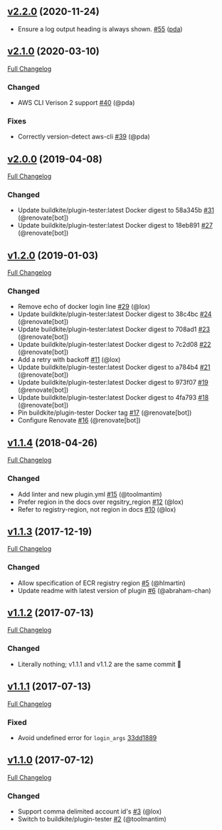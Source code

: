## [v2.2.0](https://github.com/buildkite-plugins/ecr-buildkite-plugin/compare/v2.1.1...v2.2.0) (2020-11-24)

* Ensure a log output heading is always shown. [#55](https://github.com/buildkite-plugins/ecr-buildkite-plugin/pull/55) ([pda](https://github.com/pda))

## [v2.1.0](https://github.com/buildkite-plugins/ecr-buildkite-plugin/tree/v2.1.0) (2020-03-10)
[Full Changelog](https://github.com/buildkite-plugins/ecr-buildkite-plugin/compare/v2.0.0...v2.1.0)

### Changed
- AWS CLI Verison 2 support [#40](https://github.com/buildkite-plugins/ecr-buildkite-plugin/pull/40) (@pda)

### Fixes
- Correctly version-detect aws-cli [#39](https://github.com/buildkite-plugins/ecr-buildkite-plugin/pull/39) (@pda)

## [v2.0.0](https://github.com/buildkite-plugins/ecr-buildkite-plugin/tree/v2.0.0) (2019-04-08)
[Full Changelog](https://github.com/buildkite-plugins/ecr-buildkite-plugin/compare/v1.2.0...v2.0.0)

### Changed
- Update buildkite/plugin-tester:latest Docker digest to 58a345b [#31](https://github.com/buildkite-plugins/ecr-buildkite-plugin/pull/31) (@renovate[bot])
- Update buildkite/plugin-tester:latest Docker digest to 18eb891 [#27](https://github.com/buildkite-plugins/ecr-buildkite-plugin/pull/27) (@renovate[bot])

## [v1.2.0](https://github.com/buildkite-plugins/ecr-buildkite-plugin/tree/v1.2.0) (2019-01-03)
[Full Changelog](https://github.com/buildkite-plugins/ecr-buildkite-plugin/compare/v1.1.4...v1.2.0)

### Changed
- Remove echo of docker login line [#29](https://github.com/buildkite-plugins/ecr-buildkite-plugin/pull/29) (@lox)
- Update buildkite/plugin-tester:latest Docker digest to 38c4bc [#24](https://github.com/buildkite-plugins/ecr-buildkite-plugin/pull/24) (@renovate[bot])
- Update buildkite/plugin-tester:latest Docker digest to 708ad1 [#23](https://github.com/buildkite-plugins/ecr-buildkite-plugin/pull/23) (@renovate[bot])
- Update buildkite/plugin-tester:latest Docker digest to 7c2d08 [#22](https://github.com/buildkite-plugins/ecr-buildkite-plugin/pull/22) (@renovate[bot])
- Add a retry with backoff [#11](https://github.com/buildkite-plugins/ecr-buildkite-plugin/pull/11) (@lox)
- Update buildkite/plugin-tester:latest Docker digest to a784b4 [#21](https://github.com/buildkite-plugins/ecr-buildkite-plugin/pull/21) (@renovate[bot])
- Update buildkite/plugin-tester:latest Docker digest to 973f07 [#19](https://github.com/buildkite-plugins/ecr-buildkite-plugin/pull/19) (@renovate[bot])
- Update buildkite/plugin-tester:latest Docker digest to 4fa793 [#18](https://github.com/buildkite-plugins/ecr-buildkite-plugin/pull/18) (@renovate[bot])
- Pin buildkite/plugin-tester Docker tag [#17](https://github.com/buildkite-plugins/ecr-buildkite-plugin/pull/17) (@renovate[bot])
- Configure Renovate [#16](https://github.com/buildkite-plugins/ecr-buildkite-plugin/pull/16) (@renovate[bot])

## [v1.1.4](https://github.com/buildkite-plugins/ecr-buildkite-plugin/tree/v1.1.4) (2018-04-26)
[Full Changelog](https://github.com/buildkite-plugins/ecr-buildkite-plugin/compare/v1.1.3...v1.1.4)

### Changed
- Add linter and new plugin.yml [#15](https://github.com/buildkite-plugins/ecr-buildkite-plugin/pull/15) (@toolmantim)
- Prefer region in the docs over regsitry_region [#12](https://github.com/buildkite-plugins/ecr-buildkite-plugin/pull/12) (@lox)
- Refer to registry-region, not region in docs [#10](https://github.com/buildkite-plugins/ecr-buildkite-plugin/pull/10) (@lox)

## [v1.1.3](https://github.com/buildkite-plugins/ecr-buildkite-plugin/tree/v1.1.3) (2017-12-19)
[Full Changelog](https://github.com/buildkite-plugins/ecr-buildkite-plugin/compare/v1.1.2...v1.1.3)

### Changed
- Allow specification of ECR registry region [#5](https://github.com/buildkite-plugins/ecr-buildkite-plugin/pull/5) (@hlmartin)
- Update readme with latest version of plugin [#6](https://github.com/buildkite-plugins/ecr-buildkite-plugin/pull/6) (@abraham-chan)

## [v1.1.2](https://github.com/buildkite-plugins/ecr-buildkite-plugin/tree/v1.1.2) (2017-07-13)
[Full Changelog](https://github.com/buildkite-plugins/ecr-buildkite-plugin/compare/v1.1.1...v1.1.2)

### Changed
- Literally nothing; v1.1.1 and v1.1.2 are the same commit 🤷

## [v1.1.1](https://github.com/buildkite-plugins/ecr-buildkite-plugin/tree/v1.1.1) (2017-07-13)
[Full Changelog](https://github.com/buildkite-plugins/ecr-buildkite-plugin/compare/v1.1.0...v1.1.1)

### Fixed
- Avoid undefined error for `login_args` [33dd1889](https://github.com/buildkite-plugins/ecr-buildkite-plugin/commit/33dd1889f965b9d4af59b6b40c140e1b4f24a70c)

## [v1.1.0](https://github.com/buildkite-plugins/ecr-buildkite-plugin/tree/v1.1.0) (2017-07-12)
[Full Changelog](https://github.com/buildkite-plugins/ecr-buildkite-plugin/compare/v1.0.0...v1.1.0)

### Changed
- Support comma delimited account id's [#3](https://github.com/buildkite-plugins/ecr-buildkite-plugin/pull/3) (@lox)
- Switch to buildkite/plugin-tester [#2](https://github.com/buildkite-plugins/ecr-buildkite-plugin/pull/2) (@toolmantim)
